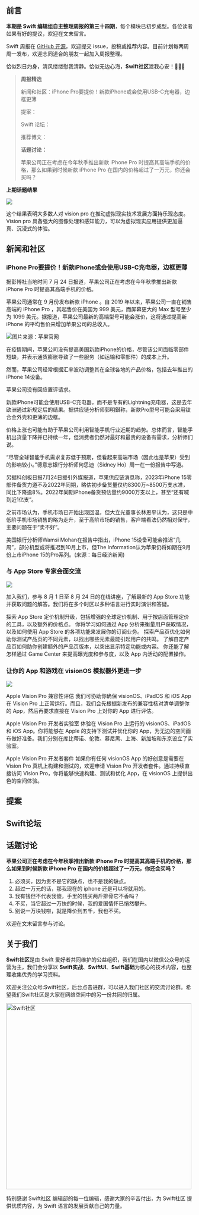 ## 前言

**本期是 Swift 编辑组自主整理周报的第三十四期**，每个模块已初步成型。各位读者如果有好的提议，欢迎在文末留言。

Swift 周报在 [GitHub 开源](https://github.com/SwiftCommunityRes/SwiftWeekly "SwiftWeekly")，欢迎提交 issue，投稿或推荐内容。目前计划每两周周一发布，欢迎志同道合的朋友一起加入周报整理。

恰似烈日灼身，清风缕缕慰我清静。恰似无边心海，**Swift社区**渡我心安！👊👊👊

> **周报精选**
>
> 新闻和社区：iPhone Pro要提价！新款iPhone或会使用USB-C充电器，边框更薄
> 
> 提案：
> 
> Swift 论坛：
>
> 推荐博文：
>
> **话题讨论：** 
> 
> 苹果公司正在考虑在今年秋季推出新款 iPhone Pro 时提高其高端手机的价格，那么如果到时候新款 iPhone Pro 在国内的价格超过了一万元，你还会买吗？

**上期话题结果**

![](https://files.mdnice.com/user/17787/6efb3a39-c887-439f-a0a6-909472e4961b.jpg)

这个结果表明大多数人对 vision pro 在推动虚拟现实技术发展方面持乐观态度。Vision pro 具备强大的图像处理和感知能力，可以为虚拟现实应用提供更加逼真、沉浸式的体验。

## 新闻和社区

### iPhone Pro要提价！新款iPhone或会使用USB-C充电器，边框更薄

据彭博社当地时间 7 月 24 日报道，苹果公司正在考虑在今年秋季推出新款 iPhone Pro 时提高其高端手机的价格。
 
苹果公司通常在 9 月份发布新款 iPhone 。自 2019 年以来，苹果公司一直在销售高端的 iPhone Pro ，其起售价在美国为 999 美元，而屏幕更大的 Max 型号至少为 1099 美元。据报道，苹果公司最新的高端型号可能会涨价，这将通过提高新 iPhone 的平均售价来增加苹果公司的总收入。

![图片来源：苹果官网](https://pics0.baidu.com/feed/34fae6cd7b899e51482ccff515245e3fca950dc4.jpeg@f_auto?token=8eb543197d27f0d69f5479a7a2299a2b)

在疫情期间，苹果公司没有提高美国新款iPhone的价格，尽管该公司面临零部件短缺，并表示通货膨胀导致了一些服务（如运输和零部件）的成本上升。

然而，苹果公司经常根据汇率波动调整其在全球各地的产品价格，包括去年推出的iPhone 14设备。

苹果公司没有回应置评请求。

新款iPhone可能会使用USB-C充电器，而不是专有的Lightning充电器，这是去年欧洲通过新规定后的结果。据供应链分析师郭明錤称，新款Pro型号可能会采用钛合金外壳和更薄的边框。

价格上涨也可能有助于苹果公司利用智能手机行业近期的趋势。总体而言，智能手机出货量下降并已持续一年，但消费者仍然对最好和最贵的设备有需求，分析师们说。

“尽管全球智能手机需求复苏低于预期，但看起来高端市场（因此也是苹果）受到的影响较小。”德意志银行分析师何思迪（Sidney Ho）周一在一份报告中写道。

另据科创板日报7月24日援引外媒报道，苹果供应链消息称，2023年iPhone 15零部件备货力道不及2022年同期，略估初步备货量仅约8300万~8500万支水准，同比下降逾8%。2022年同期iPhone备货预估量约9000万支以上，甚至“还有喊到近1亿支”。

之前市场认为，手机市场已开始出现回温，但大立光董事长林恩平认为，这只是中低阶手机市场销售的略为走升，至于高阶市场的销售，客户端看法仍然相对保守，主要问题在于“卖不好”。

美国银行分析师Wamsi Mohan在报告中指出，iPhone 15设备可能会推迟“几周”，部分机型或将推迟到10月上市，但The Information认为苹果仍将如期在9月份上市iPhone 15的Pro系列。(来源：每日经济新闻)
### 与 App Store 专家会面交流

![](https://devimages-cdn.apple.com/wwdc-services/articles/images/7ED4820B-E3B1-4F08-A0FE-1708671981CC/2048.jpeg)

加入我们，参与 8 月 1 日至 8 月 24 日的在线讲座，了解最新的 App Store 功能并获取问题的解答。我们将在多个时区以多种语言进行实时演讲和答疑。

探索 App Store 定价机制升级，包括增强的全球定价机制、用于按店面管理定价的工具，以及额外的价格点。
你将学习如何通过 App 分析来衡量用户获取情况，以及如何使用 App Store 的各项功能来发展你的订阅业务。
探索产品页优化如何助你测试产品页的不同元素，以找出哪些元素最能引起用户的共鸣。
了解自定产品页如何助你创建额外的产品页版本，以突出显示特定功能或内容。
你还能了解怎样通过 Game Center 来提高曝光度和参与度，以及 App 内活动的配置操作。

### 让你的 App 和游戏在 visionOS 模拟器外更进一步

![](https://devimages-cdn.apple.com/wwdc-services/articles/images/4CC97B65-CD76-433A-8139-18D6DD7BB227/2048.jpeg)

Apple Vision Pro 兼容性评估
我们可协助你确保 visionOS、iPadOS 和 iOS App 在 Vision Pro 上正常运行。而且，我们会先根据新发布的兼容性核对清单调整你的 App，然后再要求直接在 Vision Pro 上对你的 App 进行评估。

Apple Vision Pro 开发者实验室
体验在 Vision Pro 上运行的 visionOS、iPadOS 和 iOS App。你将能够在 Apple 的支持下测试并优化你的 App，为无边的空间画布做好准备。我们分别在库比蒂诺、伦敦、慕尼黑、上海、新加坡和东京设立了实验室。

Apple Vision Pro 开发者套件
如果你有任何 visionOS App 的好创意是需要在 Vision Pro 真机上构建和测试的，欢迎申请 Vision Pro 开发者套件。通过持续直接访问 Vision Pro，你将能够快速构建、测试和优化 App，在 visionOS 上提供出色的空间体验。

## 提案


## Swift论坛

## 话题讨论

**苹果公司正在考虑在今年秋季推出新款 iPhone Pro 时提高其高端手机的价格，那么如果到时候新款 iPhone Pro 在国内的价格超过了一万元，你还会买吗？**

1. 必须买，因为贵不是它的缺点，也不是我的缺点。
2. 超过一万元的话，那我现在的 iphone 还是可以将就用的。
3. 我有钱但不代表我傻，手里的钱买两斤排骨它不香吗？
4. 不买，当它超过一万快的时候，我的爱国情怀已悄然攀升。
5. 别说一万块钱啦，就是降价到五千，我也不买。

欢迎在文末留言参与讨论。

## 关于我们

**Swift社区**是由 Swift 爱好者共同维护的公益组织，我们在国内以微信公众号的运营为主，我们会分享以 **Swift实战**、**SwiftUl**、**Swift基础**为核心的技术内容，也整理收集优秀的学习资料。

欢迎关注公众号:Swift社区，后台点击进群，可以进入我们社区的交流讨论群。希望我们Swift社区是大家在网络空间中的另一份共同的归属。

<img width="500" alt="Swift社区" src="https://user-images.githubusercontent.com/24238160/132703149-34121c6c-fd18-491c-a697-58a0fabf3060.png">

特别感谢 Swift社区 编辑部的每一位编辑，感谢大家的辛苦付出，为 Swift社区 提供优质内容，为 Swift 语言的发展贡献自己的力量。
